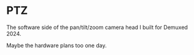 # PTZ

The software side of the pan/tilt/zoom camera head I built for Demuxed 2024.

Maybe the hardware plans too one day.
